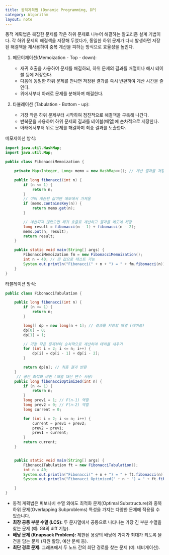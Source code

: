```yaml
---
title: 동적계획법 (Dynamic Programming, DP)
category: Algorithm
layout: note
---
```

동적 계획법은 복잡한 문제를 작은 하위 문제로 나누어 해결하는 알고리즘 설계 기법이다. 
각 하위 문제의 해결책을 저장해 두었다가, 동일한 하위 문제가 다시 발생하면 저장된 해결책을 재사용하여 중복 계산을 피하는 방식으로 효율성을 높인다. 

1. 메모이제이션(Memoization - Top - down):
	- 재귀 호출을 사용하여 문제를 해결하되, 하위 문제의 결과를 배열이나 해시 테이블 등에 저장한다.
	- 다음에 동일한 하위 문제를 만나면 저장된 결과를 즉시 반환하여 계산 시간을 줄인다. 
	- 위에서부터 아래로 문제를 분해하며 해결한다. 

2. 타뷸레이션 (Tabulation - Bottom - up):
	- 가장 작은 하위 문제부터 시작하여 점진적으로 해결책을 구축해 나간다.
	- 반복문을 사용하여 하위 문제의 결과를 테이블(배열)에 순차적으로 저장한다.
	- 아래에서부터 위로 문제를 해결하며 최종 결과를 도출한다. 

메모제이션 방식: 
```java
import java.util.HashMap;
import java.util.Map;

public class FibonacciMemoization {

    private Map<Integer, Long> memo = new HashMap<>(); // 계산 결과를 저장할 맵

    public long fibonacci(int n) {
        if (n <= 1) {
            return n;
        }
        // 이미 계산된 값이면 메모에서 가져옴
        if (memo.containsKey(n)) {
            return memo.get(n);
        }

        // 계산되지 않았으면 재귀 호출로 계산하고 결과를 메모에 저장
        long result = fibonacci(n - 1) + fibonacci(n - 2);
        memo.put(n, result);
        return result;
    }

    public static void main(String[] args) {
        FibonacciMemoization fm = new FibonacciMemoization();
        int n = 40; // 큰 값으로 테스트 가능
        System.out.println("Fibonacci(" + n + ") = " + fm.fibonacci(n));
    }
}
```


타뷸레이션 방식:
```java
public class FibonacciTabulation {

    public long fibonacci(int n) {
        if (n <= 1) {
            return n;
        }

        long[] dp = new long[n + 1]; // 결과를 저장할 배열 (테이블)
        dp[0] = 0;
        dp[1] = 1;

        // 가장 작은 문제부터 순차적으로 계산하여 테이블 채우기
        for (int i = 2; i <= n; i++) {
            dp[i] = dp[i - 1] + dp[i - 2];
        }

        return dp[n]; // 최종 결과 반환
    }
     // 공간 최적화 버전 (배열 대신 변수 사용)
    public long fibonacciOptimized(int n) {
        if (n <= 1) {
            return n;
        }
        long prev1 = 1; // F(n-1) 역할
        long prev2 = 0; // F(n-2) 역할
        long current = 0;

        for (int i = 2; i <= n; i++) {
            current = prev1 + prev2;
            prev2 = prev1;
            prev1 = current;
        }
        return current;
    }


    public static void main(String[] args) {
        FibonacciTabulation ft = new FibonacciTabulation();
        int n = 40;
        System.out.println("Fibonacci(" + n + ") = " + ft.fibonacci(n));
        System.out.println("Fibonacci Optimized(" + n + ") = " + ft.fibonacciOptimized(n));

    }
}
```

- 동적 계획법은 피보나치 수열 외에도 최적화 문제(Optimal Substructure)와 중복 하위 문제(Overlapping Subproblems) 특성을 가지는 다양한 문제에 적용될 수 있습니다.
- **최장 공통 부분 수열 (LCS):** 두 문자열에서 공통으로 나타나는 가장 긴 부분 수열을 찾는 문제 (예: Git의 diff 기능).
- **배낭 문제 (Knapsack Problem):** 제한된 용량의 배낭에 가치가 최대가 되도록 물건을 담는 문제 (자원 할당, 예산 분배 등).
- **최단 경로 문제:** 그래프에서 두 노드 간의 최단 경로를 찾는 문제 (예: 네비게이션).